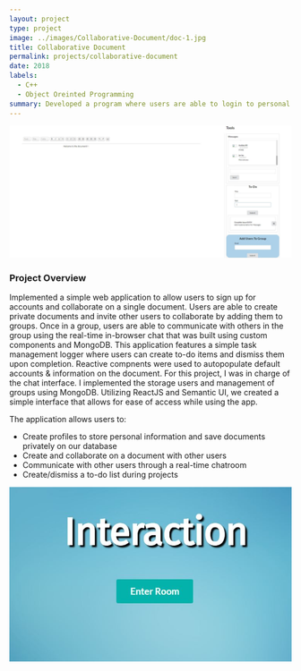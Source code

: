 ```yaml
---
layout: project
type: project
image: ../images/Collaborative-Document/doc-1.jpg
title: Collaborative Document 
permalink: projects/collaborative-document
date: 2018
labels:
  - C++
  - Object Oreinted Programming
summary: Developed a program where users are able to login to personal profiles to store information and interact with friends.
---
```

<img class="ui fluid image" src="../images/Collaborative-Document/doc-2.jpg" data-action="zoom">

### Project Overview
Implemented a simple web application to allow users to sign up for accounts and collaborate on a single document. Users are able to create private documents and invite other users to collaborate by adding them to groups. Once in a group, users are able to communicate with others in the group using the real-time in-browser chat that was built using custom components and MongoDB. This application features a simple task management logger where users can create to-do items and dismiss them upon completion. Reactive compnents were used to autopopulate default accounts & information on the document. For this project, I was in charge of the chat interface. I implemented the storage users and management of groups using MongoDB. Utilizing ReactJS and Semantic UI, we created a simple interface that allows for ease of access while using the app. 

The application allows users to: 

<ul>
<li>Create profiles to store personal information and save documents privately on our database</li>
<li>Create and collaborate on a document with other users</li>
<li>Communicate with other users through a real-time chatroom</li>
<li>Create/dismiss a to-do list during projects</li>
</ul>

<img class="ui  image" src="../images/Collaborative-Document/doc-1.jpg" data-action="zoom">




